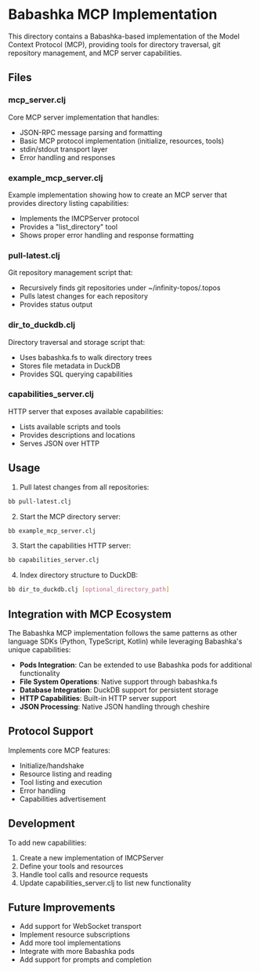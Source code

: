 # Babashka MCP Implementation

This directory contains a Babashka-based implementation of the Model Context Protocol (MCP), providing tools for directory traversal, git repository management, and MCP server capabilities.

## Files

### mcp_server.clj
Core MCP server implementation that handles:
- JSON-RPC message parsing and formatting
- Basic MCP protocol implementation (initialize, resources, tools)
- stdin/stdout transport layer
- Error handling and responses

### example_mcp_server.clj
Example implementation showing how to create an MCP server that provides directory listing capabilities:
- Implements the IMCPServer protocol
- Provides a "list_directory" tool
- Shows proper error handling and response formatting

### pull-latest.clj
Git repository management script that:
- Recursively finds git repositories under ~/infinity-topos/.topos
- Pulls latest changes for each repository
- Provides status output

### dir_to_duckdb.clj
Directory traversal and storage script that:
- Uses babashka.fs to walk directory trees
- Stores file metadata in DuckDB
- Provides SQL querying capabilities

### capabilities_server.clj
HTTP server that exposes available capabilities:
- Lists available scripts and tools
- Provides descriptions and locations
- Serves JSON over HTTP

## Usage

1. Pull latest changes from all repositories:
```bash
bb pull-latest.clj
```

2. Start the MCP directory server:
```bash
bb example_mcp_server.clj
```

3. Start the capabilities HTTP server:
```bash
bb capabilities_server.clj
```

4. Index directory structure to DuckDB:
```bash
bb dir_to_duckdb.clj [optional_directory_path]
```

## Integration with MCP Ecosystem

The Babashka MCP implementation follows the same patterns as other language SDKs (Python, TypeScript, Kotlin) while leveraging Babashka's unique capabilities:

- **Pods Integration**: Can be extended to use Babashka pods for additional functionality
- **File System Operations**: Native support through babashka.fs
- **Database Integration**: DuckDB support for persistent storage
- **HTTP Capabilities**: Built-in HTTP server support
- **JSON Processing**: Native JSON handling through cheshire

## Protocol Support

Implements core MCP features:
- Initialize/handshake
- Resource listing and reading
- Tool listing and execution
- Error handling
- Capabilities advertisement

## Development

To add new capabilities:
1. Create a new implementation of IMCPServer
2. Define your tools and resources
3. Handle tool calls and resource requests
4. Update capabilities_server.clj to list new functionality

## Future Improvements

- Add support for WebSocket transport
- Implement resource subscriptions
- Add more tool implementations
- Integrate with more Babashka pods
- Add support for prompts and completion
